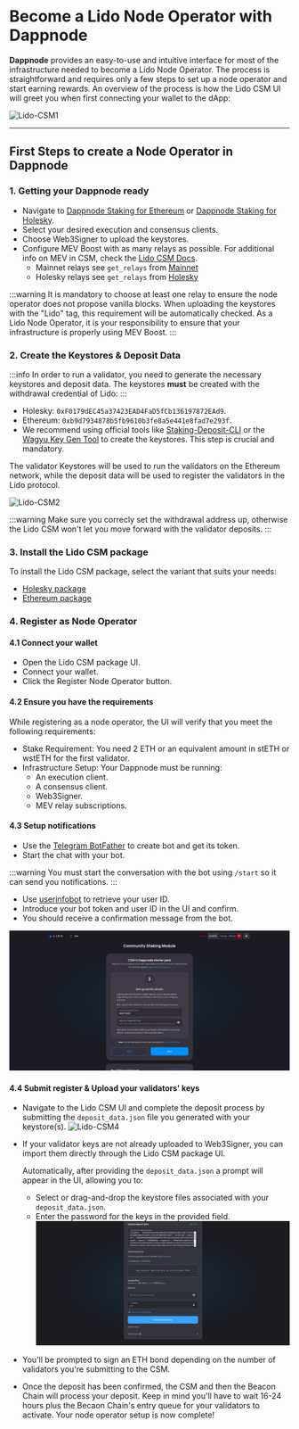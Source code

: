 # **Become a Lido Node Operator with Dappnode**

**Dappnode** provides an easy-to-use and intuitive interface for most of the infrastructure needed to become a Lido Node Operator. The process is straightforward and requires only a few steps to set up a node operator and start earning rewards. An overview of the process is how the Lido CSM UI will greet you when first connecting your wallet to the dApp:

![Lido-CSM1](/img/lido-csm-ss-docs1.png)

---

## **First Steps to create a Node Operator in Dappnode**

### 1. **Getting your Dappnode ready**

- Navigate to [Dappnode Staking for Ethereum](http://my.dappnode/stakers/ethereum) or [Dappnode Staking for Holesky](http://my.dappnode/stakers/holesky).
- Select your desired execution and consensus clients.
- Choose Web3Signer to upload the keystores.
- Configure MEV Boost with as many relays as possible. For additional info on MEV in CSM, check the [Lido CSM Docs](https://operatorportal.lido.fi/modules/community-staking-module).
  - Mainnet relays see `get_relays` from [Mainnet](https://etherscan.io/address/0xf95f069f9ad107938f6ba802a3da87892298610e#readContract)
  - Holesky relays see `get_relays` from [Holesky](https://holesky.etherscan.io/address/0x2d86C5855581194a386941806E38cA119E50aEA3#readContract)

:::warning
It is mandatory to choose at least one relay to ensure the node operator does not propose vanilla blocks. When uploading the keystores with the "Lido" tag, this requirement will be automatically checked. As a Lido Node Operator, it is your responsibility to ensure that your infrastructure is properly using MEV Boost.
:::

### 2. **Create the Keystores & Deposit Data**

:::info
In order to run a validator, you need to generate the necessary keystores and deposit data. The keystores **must** be created with the withdrawal credential of Lido:
:::

- Holesky: `0xF0179dEC45a37423EAD4FaD5fCb136197872EAd9`.
- Ethereum: `0xb9d7934878b5fb9610b3fe8a5e441e8fad7e293f`.
- We recommend using official tools like [Staking-Deposit-CLI](https://github.com/ethereum/staking-deposit-cli) or the [Wagyu Key Gen Tool](https://wagyu.gg/) to create the keystores. This step is crucial and mandatory.

The validator Keystores will be used to run the validators on the Ethereum network, while the deposit data will be used to register the validators in the Lido protocol.

![Lido-CSM2](/img/lido-csm-ss-docs2.png)

:::warning
Make sure you correcly set the withdrawal address up, otherwise the Lido CSM won't let you move forward with the validator deposits.
:::

### 3. Install the Lido CSM package

To install the Lido CSM package, select the variant that suits your needs:

- [Holesky package](http://my.dappnode/installer/dnp/lido-csm-holesky.dnp.dappnode.eth)
- [Ethereum package](http://my.dappnode/installer/dnp/lido-csm-mainnet.dnp.dappnode.eth)

### 4. Register as Node Operator

#### 4.1 Connect your wallet

- Open the Lido CSM package UI.
- Connect your wallet.
- Click the Register Node Operator button.

#### 4.2 Ensure you have the requirements

While registering as a node operator, the UI will verify that you meet the following requirements:

- Stake Requirement: You need 2 ETH or an equivalent amount in stETH or wstETH for the first validator.
- Infrastructure Setup: Your Dappnode must be running:
  - An execution client.
  - A consensus client.
  - Web3Signer.
  - MEV relay subscriptions.

#### 4.3 **Setup notifications**

- Use the [Telegram BotFather](https://core.telegram.org/bots/tutorial#obtain-your-bot-token) to create bot and get its token.
- Start the chat with your bot.

:::warning
You must start the conversation with the bot using `/start` so it can send you notifications.
:::

- Use [userinfobot](https://t.me/userinfobot) to retrieve your user ID.
- Introduce your bot token and user ID in the UI and confirm.
- You should receive a confirmation message from the bot.

![lido-notifications-onboarding](/img/lido-notifications-onboarding.png)

#### 4.4 **Submit register & Upload your validators' keys**

- Navigate to the Lido CSM UI and complete the deposit process by submitting the `deposit_data.json` file you generated with your keystore(s).
  ![Lido-CSM4](/img/lido-csm-ss-docs4.png)

- If your validator keys are not already uploaded to Web3Signer, you can import them directly through the Lido CSM package UI.

  Automatically, after providing the `deposit_data.json` a prompt will appear in the UI, allowing you to:

  - Select or drag-and-drop the keystore files associated with your `deposit_data.json`.
  - Enter the password for the keys in the provided field.
  ![Lido-CSM4](/img/lido-csm-ss-docs5.png)

- You'll be prompted to sign an ETH bond depending on the number of validators you're submitting to the CSM.
- Once the deposit has been confirmed, the CSM and then the Beacon Chain will process your deposit. Keep in mind you'll have to wait 16-24 hours plus the Becaon Chain's entry queue for your validators to activate. Your node operator setup is now complete!
